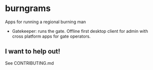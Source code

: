 # burngrams

Apps for running a regional burning man

- Gatekeeper: runs the gate. Offline first desktop client for admin with cross platform apps for gate operators.

## I want to help out!

See CONTRIBUTING.md
